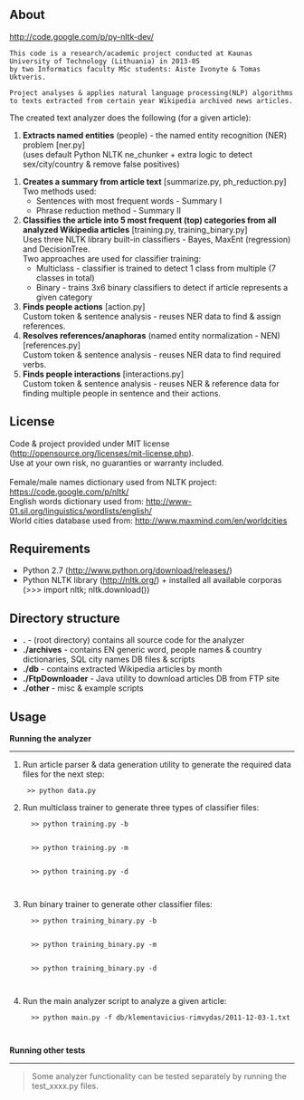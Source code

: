 ## About ##
http://code.google.com/p/py-nltk-dev/
```
This code is a research/academic project conducted at Kaunas University of Technology (Lithuania) in 2013-05 
by two Informatics faculty MSc students: Aiste Ivonyte & Tomas Uktveris.

Project analyses & applies natural language processing(NLP) algorithms 
to texts extracted from certain year Wikipedia archived news articles.
```

The created text analyzer does the following (for a given article):

  1. **Extracts named entities** (people) - the named entity recognition (NER) problem [ner.py]<br>  (uses default Python NLTK ne_chunker + extra logic to detect sex/city/country & remove false positives)<br />
<ol><li><b>Creates a summary from article text</b> [summarize.py, ph_reduction.py]<br>Two methods used:<br>
<ul><li>Sentences with most frequent words - Summary I<br>
</li><li>Phrase reduction method - Summary II<br />
</li></ul></li><li><b>Classifies the article into 5 most frequent (top) categories from all analyzed Wikipedia articles</b> [training.py, training_binary.py]<br>Uses three  NLTK library built-in classifiers - Bayes, MaxEnt (regression) and DecisionTree.<br>Two approaches are used for classifier training:<br>
<ul><li>Multiclass - classifier is trained to detect 1 class from multiple (7 classes in total)<br>
</li><li>Binary - trains 3x6 binary classifiers to detect if article represents a given category<br />
</li></ul></li><li><b>Finds people actions</b> [action.py]<br>Custom token & sentence analysis - reuses NER data to find & assign references.<br />
</li><li><b>Resolves references/anaphoras</b> (named entity normalization - NEN) [references.py]<br>Custom token & sentence analysis - reuses NER data to find required verbs.<br />
</li><li><b>Finds people interactions</b> [interactions.py] <br> Custom token & sentence analysis - reuses NER & reference data for finding multiple people in sentence and their actions.</li></ol>

<h2>License</h2>
Code & project provided under MIT license (<a href='http://opensource.org/licenses/mit-license.php'>http://opensource.org/licenses/mit-license.php</a>). <br>Use at your own risk, no guaranties or warranty included.<br>
<br>
Female/male names dictionary used from NLTK project: <a href='https://code.google.com/p/nltk/'>https://code.google.com/p/nltk/</a><br>
English words dictionary used from: <a href='http://www-01.sil.org/linguistics/wordlists/english/'>http://www-01.sil.org/linguistics/wordlists/english/</a><br>
World cities database used from: <a href='http://www.maxmind.com/en/worldcities'>http://www.maxmind.com/en/worldcities</a>

<h2>Requirements</h2>
<ul><li>Python 2.7 (<a href='http://www.python.org/download/releases/'>http://www.python.org/download/releases/</a>)<br>
</li><li>Python NLTK library (<a href='http://nltk.org/'>http://nltk.org/</a>) + installed all available corporas (>>> import nltk; nltk.download())</li></ul>

<h2>Directory structure</h2>
<ul><li><b>.</b> - (root directory) contains all source code for the analyzer<br>
</li><li><b>./archives</b> - contains EN generic word, people names & country dictionaries, SQL city names DB files & scripts<br>
</li><li><b>./db</b> - contains extracted Wikipedia articles by month<br>
</li><li><b>./FtpDownloader</b> - Java utility to download articles DB from FTP site<br>
</li><li><b>./other</b> - misc & example scripts</li></ul>

<h2>Usage</h2>
<b>Running the analyzer</b>
<hr />
<ol><li>Run article parser & data generation utility to generate the required data files for the next step:<pre><code> &gt;&gt; python data.py </code></pre>
</li><li>Run multiclass trainer to generate three types of classifier files:<br>
<pre><code>  &gt;&gt; python training.py -b <br>
  &gt;&gt; python training.py -m<br>
  &gt;&gt; python training.py -d<br>
</code></pre>
</li><li>Run binary trainer to generate other classifier files:<br>
<pre><code>  &gt;&gt; python training_binary.py -b<br>
  &gt;&gt; python training_binary.py -m<br>
  &gt;&gt; python training_binary.py -d <br>
</code></pre>
</li><li>Run the main analyzer script to analyze a given article:<br>
<pre><code>  &gt;&gt; python main.py -f db/klementavicius-rimvydas/2011-12-03-1.txt<br>
</code></pre></li></ol>

<b>Running other tests</b>
<hr />
<blockquote>Some analyzer functionality can be tested separately by running the test_xxxx.py files.</blockquote>
